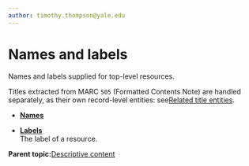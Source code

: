 ```yaml
---
author: timothy.thompson@yale.edu
---
```


# Names and labels

Names and labels supplied for top-level resources.

Titles extracted from MARC `505` \(Formatted Contents Note\) are handled separately, as their own record-level entities: see[Related title entities](../tasks/names-and-labels/related_title_entities.md).

-   **[Names](../tasks/names-and-labels/names.md)**  

-   **[Labels](../tasks/names-and-labels/labels.md)**  
The label of a resource.

**Parent topic:**[Descriptive content](../concepts/descriptive_content.md)

